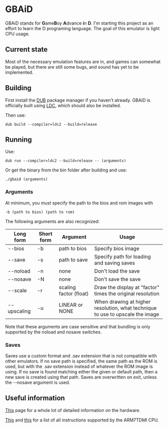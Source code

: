 # GBAiD #

GBAiD stands for <strong>G</strong>ame<strong>B</strong>oy <strong>A</strong>dvance
<strong>i</strong>n <strong>D</strong>. I'm starting this project
as an effort to learn the D programing language. The goal of this emulator
is light CPU usage.

## Current state ##

Most of the necessary emulation features are in, and games can somewhat be played, but there are still some bugs, and sound has yet to be implemented.

## Building ##

First install the [DUB](http://code.dlang.org/download) package manager if you haven't already.
GBAiD is officially built using [LDC](http://wiki.dlang.org/LDC), which should also be installed.  

Then use:

    dub build --compiler=ldc2 --build=release

## Running ##

Use:

    dub run --compiler=ldc2 --build=release -- (arguments)

Or get the binary from the bin folder after building and use:

    ./gbaid (arguments)

### Arguments ###

At minimum, you must specify the path to the bios and rom images with

    -b (path to bios) (path to rom)

The following arguments are also recognized:

| Long form   | Short form | Argument               | Usage                                                                         |
|-------------|------------|------------------------|-------------------------------------------------------------------------------|
| --bios      | -b         | path to bios           | Specify bios image                                                            |
| --save      | -s         | path to save           | Specify path for loading and saving saves                                     |
| --noload    | -n         | none                   | Don't load the save                                                           |
| --nosave    | -N         | none                   | Don't save the save                                                           |
| --scale     | -r         | scaling factor (float) | Draw the display at "factor" times the original resolution                    |
| --upscaling | -u         | LINEAR or NONE         | When drawing at higher resolution, what technique to use to upscale the image |

Note that these arguments are case sensitive and that bundling is only supported by the noload and nosave switches.

### Saves ###

Saves use a custom format and .sav extension that is not compatible with other emulators. If no save path is specified, the same path as the ROM is used, but with the .sav extension instead of whatever the ROM image is using. If no save is found matching either the given or default path, then a new save is created using that path. Saves are overwritten on exit, unless the --nosave argument is used.

## Useful information ##

[This](http://problemkaputt.de/gbatek.htm) page for a whole lot of detailed information on the hardware.

[This](http://infocenter.arm.com/help/topic/com.arm.doc.ddi0210c/Cacbgice.html) and
[this](http://infocenter.arm.com/help/topic/com.arm.doc.ddi0210c/I1040101.html) for a list of all instructions
supported by the ARM7TDMI CPU.

